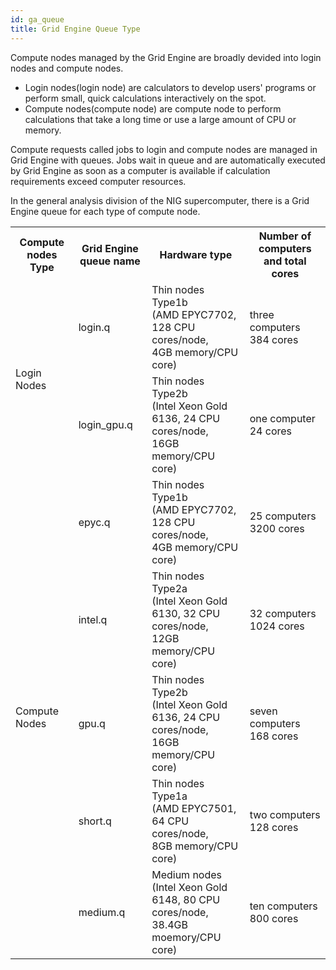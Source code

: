 ```yaml
---
id: ga_queue
title: Grid Engine Queue Type
---
```



Compute nodes managed by the Grid Engine are broadly devided into login nodes and compute nodes.

- Login nodes(login node) are calculators to develop users' programs or perform small, quick calculations interactively on the spot.
- Compute nodes(compute node) are compute node to perform calculations that take a long time or use a large amount of CPU or memory.

Compute requests called jobs to login and compute nodes are managed in Grid Engine with queues.
Jobs wait in queue and are automatically executed by Grid Engine as soon as a computer is available if calculation requirements exceed computer resources.

In the general analysis division of the NIG supercomputer, there is a Grid Engine queue for each type of compute node.





<table>
<tr>
  <th>Compute nodes Type</th>
  <th>Grid Engine queue name</th>
  <th>Hardware type</th>
  <th>Number of computers and total cores</th>
</tr>
<tr>
  <td rowspan="2">Login Nodes</td>
  <td>login.q</td>
  <td>Thin nodes Type1b<br />
  (AMD EPYC7702, 128 CPU cores/node,<br />
  4GB memory/CPU core)
  </td>
  <td>three computers<br/>384 cores</td>
</tr>
<tr>

  <td>login_gpu.q</td>
   <td>Thin nodes Type2b <br />
   (Intel Xeon Gold 6136, 24 CPU cores/node, <br />
   16GB memory/CPU core)
   </td>
  <td>one computer<br/>24 cores</td>
</tr>

<tr>
  <td rowspan="5">Compute Nodes</td>
  <td>epyc.q</td>
    <td>Thin nodes Type1b<br />
  (AMD EPYC7702, 128 CPU cores/node, <br />
  4GB memory/CPU core)  </td>
  <td>25 computers<br/>3200 cores</td>

</tr>
<tr>
  <td>intel.q</td>
  <td>Thin nodes Type2a <br />
  (Intel Xeon Gold 6130, 32 CPU cores/node, <br />
  12GB memory/CPU core)
  </td>
  <td>32 computers<br/>1024 cores</td>
</tr>
<tr>
  <td>gpu.q</td>
     <td>Thin nodes Type2b <br />
   (Intel Xeon Gold 6136, 24 CPU cores/node, <br />
   16GB memory/CPU core)
   </td>
  <td>seven computers<br/>168 cores</td>
</tr>
<tr>
  <td>short.q</td>
     <td>Thin nodes Type1a <br />
   (AMD EPYC7501, 64 CPU cores/node,<br />
   8GB memory/CPU core)
   </td>
  <td>two computers<br/>128 cores</td>
</tr>
<tr>
  <td>medium.q</td>
  <td>Medium nodes <br />
  (Intel Xeon Gold 6148, 80 CPU cores/node, <br />
  38.4GB moemory/CPU core)
  </td>
  <td>ten computers<br/>800 cores</td>
</tr>

</table>
